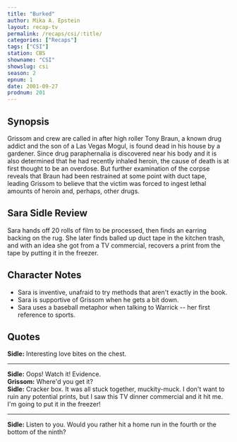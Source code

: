 ```yaml
---
title: "Burked"
author: Mika A. Epstein
layout: recap-tv
permalink: /recaps/csi/:title/
categories: ["Recaps"]
tags: ["CSI"]
station: CBS
showname: "CSI"
showslug: csi
season: 2
epnum: 1
date: 2001-09-27
prodnum: 201  
---
```


## Synopsis

Grissom and crew are called in after high roller Tony Braun, a known drug addict and the son of a Las Vegas Mogul, is found dead in his house by a gardener. Since drug paraphernalia is discovered near his body and it is also determined that he had recently inhaled heroin, the cause of death is at first thought to be an overdose. But further examination of the corpse reveals that Braun had been restrained at some point with duct tape, leading Grissom to believe that the victim was forced to ingest lethal amounts of heroin and, perhaps, other drugs.

## Sara Sidle Review

Sara hands off 20 rolls of film to be processed, then finds an earring backing on the rug. She later finds balled up duct tape in the kitchen trash, and with an idea she got from a TV commercial, recovers a print from the tape by putting it in the freezer.

## Character Notes

* Sara is inventive, unafraid to try methods that aren't exactly in the book.  
* Sara is supportive of Grissom when he gets a bit down.  
* Sara uses a baseball metaphor when talking to Warrick -- her first reference to sports.

## Quotes

**Sidle:** Interesting love bites on the chest.  

- - -

**Sidle:** Oops! Watch it! Evidence.  
**Grissom:** Where'd you get it?  
**Sidle:** Cracker box. It was all stuck together, muckity-muck. I don't want to ruin any potential prints, but I saw this TV dinner commercial and it hit me. I'm going to put it in the freezer!  

- - -

**Sidle:** Listen to you. Would you rather hit a home run in the fourth or the bottom of the ninth?

